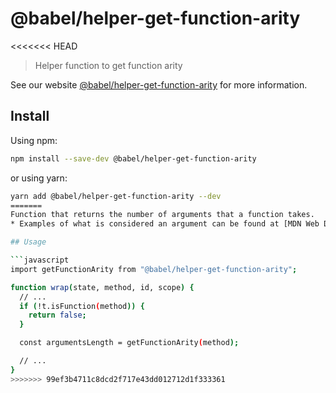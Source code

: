 # @babel/helper-get-function-arity

<<<<<<< HEAD
> Helper function to get function arity

See our website [@babel/helper-get-function-arity](https://babeljs.io/docs/en/next/babel-helper-get-function-arity.html) for more information.

## Install

Using npm:

```sh
npm install --save-dev @babel/helper-get-function-arity
```

or using yarn:

```sh
yarn add @babel/helper-get-function-arity --dev
=======
Function that returns the number of arguments that a function takes.
* Examples of what is considered an argument can be found at [MDN Web Docs](https://developer.mozilla.org/en-US/docs/Web/JavaScript/Reference/Global_Objects/Function/length)

## Usage

```javascript
import getFunctionArity from "@babel/helper-get-function-arity";

function wrap(state, method, id, scope) {
  // ...
  if (!t.isFunction(method)) {
    return false;
  }

  const argumentsLength = getFunctionArity(method);

  // ...
}
>>>>>>> 99ef3b4711c8dcd2f717e43dd012712d1f333361
```
